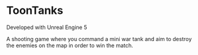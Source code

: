 ﻿# ToonTanks

Developed with Unreal Engine 5

A shooting game where you command a mini war tank and aim to destroy the enemies on the map in order to win the match.
